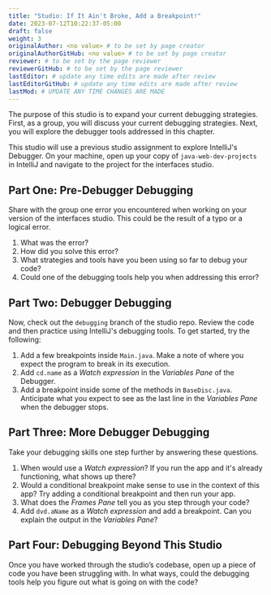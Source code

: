 ```yaml
---
title: "Studio: If It Ain't Broke, Add a Breakpoint!"
date: 2023-07-12T10:22:37-05:00
draft: false
weight: 3
originalAuthor: <no value> # to be set by page creator
originalAuthorGitHub: <no value> # to be set by page creator
reviewer: # to be set by the page reviewer
reviewerGitHub: # to be set by the page reviewer
lastEditor: # update any time edits are made after review
lastEditorGitHub: # update any time edits are made after review
lastMod: # UPDATE ANY TIME CHANGES ARE MADE
---
```


The purpose of this studio is to expand your current debugging strategies.
First, as a group, you will discuss your current debugging strategies.
Next, you will explore the debugger tools addressed in this chapter.

This studio will use a previous studio assignment to explore IntelliJ's Debugger.
On your machine, open up your copy of `java-web-dev-projects` in IntelliJ and navigate to the project for the interfaces studio.

## Part One: Pre-Debugger Debugging

Share with the group one error you encountered when working on your version of the interfaces studio.
This could be the result of a typo or a logical error.

1. What was the error?
1. How did you solve this error?
1. What strategies and tools have you been using so far to debug your code?
1. Could one of the debugging tools help you when addressing this error?

## Part Two: Debugger Debugging

Now, check out the `debugging` branch of the studio repo.
Review the code and then practice using IntelliJ's debugging tools.
To get started, try the following:

1. Add a few breakpoints inside `Main.java`.  Make a note of where you expect the program to break in its execution.
1. Add `cd.name` as a *Watch expression* in the *Variables Pane* of the Debugger.
1. Add a breakpoint inside some of the methods in `BaseDisc.java`.  Anticipate what you expect to see as the last line in the *Variables Pane*  when the debugger stops.

## Part Three: More Debugger Debugging

Take your debugging skills one step further by answering these questions.

1. When would use a *Watch expression*?  If you run the app and it's already functioning, what shows up there?
1. Would a conditional breakpoint make sense to use in the context of this app? Try adding a conditional breakpoint and then run your app.
1. What does the *Frames Pane* tell you as you step through your code?
1. Add `dvd.aName` as a *Watch expression* and add a breakpoint.  Can you explain the output in the *Variables Pane*?

## Part Four: Debugging Beyond This Studio

Once you have worked through the studio’s codebase, open up a piece of code you have been struggling with.
In what ways, could the debugging tools help you figure out what is going on with the code?
